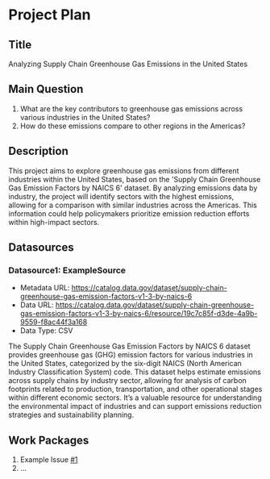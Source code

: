 # Project Plan

## Title
<!-- Give your project a short title. -->
Analyzing Supply Chain Greenhouse Gas Emissions in the United States

## Main Question

<!-- Think about one main question you want to answer based on the data. -->
1. What are the key contributors to greenhouse gas emissions across various industries in the United States?
2. How do these emissions compare to other regions in the Americas?

## Description

<!-- Describe your data science project in max. 200 words. Consider writing about why and how you attempt it. -->
This project aims to explore greenhouse gas emissions from different industries within the United States, based on the 'Supply Chain Greenhouse Gas Emission Factors by NAICS 6' dataset. By analyzing emissions data by industry, the project will identify sectors with the highest emissions, allowing for a comparison with similar industries across the Americas. This information could help policymakers prioritize emission reduction efforts within high-impact sectors.

## Datasources

<!-- Describe each datasources you plan to use in a section. Use the prefic "DatasourceX" where X is the id of the datasource. -->

### Datasource1: ExampleSource
* Metadata URL: https://catalog.data.gov/dataset/supply-chain-greenhouse-gas-emission-factors-v1-3-by-naics-6
* Data URL: https://catalog.data.gov/dataset/supply-chain-greenhouse-gas-emission-factors-v1-3-by-naics-6/resource/19c7c85f-d3de-4a9b-9559-f8ac44f3a168
* Data Type: CSV

The Supply Chain Greenhouse Gas Emission Factors by NAICS 6 dataset provides greenhouse gas (GHG) emission factors for various industries in the United States, categorized by the six-digit NAICS (North American Industry Classification System) code. This dataset helps estimate emissions across supply chains by industry sector, allowing for analysis of carbon footprints related to production, transportation, and other operational stages within different economic sectors. It’s a valuable resource for understanding the environmental impact of industries and can support emissions reduction strategies and sustainability planning.

## Work Packages

<!-- List of work packages ordered sequentially, each pointing to an issue with more details. -->

1. Example Issue [#1][i1]
2. ...

[i1]: https://github.com/jvalue/made-template/issues/1
